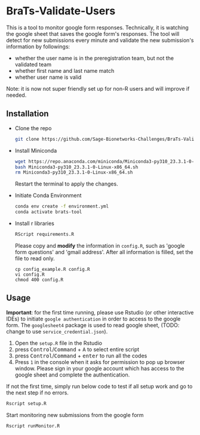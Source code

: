# BraTs-Validate-Users

This is a tool to monitor google form responses. Technically, it is watching the google sheet that saves the google form's responses. The tool will detect for new submissions every minute and validate the new submission's information by followings:

- whether the user name is in the preregistration team, but not the validated team
- whether first name and last name match
- whether user name is valid

Note: it is now not super friendly set up for non-R users and will improve if needed.
## Installation

* Clone the repo

    ```Bash
    git clone https://github.com/Sage-Bionetworks-Challenges/BraTs-Validate-Users.git
    ```

* Install Miniconda

    ```Bash
    wget https://repo.anaconda.com/miniconda/Miniconda3-py310_23.3.1-0-Linux-x86_64.sh
    bash Miniconda3-py310_23.3.1-0-Linux-x86_64.sh
    rm Miniconda3-py310_23.3.1-0-Linux-x86_64.sh
    ```

    Restart the terminal to apply the changes.

* Initiate Conda Environment

    ```Bash
    conda env create -f environment.yml
    conda activate brats-tool
    ```

* Install r libraries

    ```Bash
    RScript requirements.R
    ```

    Please copy and **modify** the information in `config.R`, such as 'google form questions' and 'gmail address'. After all information is filled, set the file to read only.

    ```
    cp config_example.R config.R
    vi config.R
    chmod 400 config.R
    ```

## Usage

**Important**: for the first time running, please use Rstudio (or other interactive IDEs) to initiate `google authentication` in order to access to the google form. The `googlesheet4` package is used to read google sheet, (TODO: change to use `service_credential.json`).

1. Open the `setup.R` file in the Rstudio
2. press <kbd>Control</kbd>/<kbd>Command</kbd> + <kbd>A</kbd> to select entire script
3. press <kbd>Control</kbd>/<kbd>Command</kbd> + <kbd>enter</kbd> to run all the codes
4. Press `1` in the console when it asks for permission to pop up browser window. Please sign in your google account which has access to the google sheet and complete the authentication.

If not the first time, simply run below code to test if all setup work and go to the next step if no errors.

```Bash
Rscript setup.R
```

Start monitoring new submissions from the google form

```Bash
Rscript runMonitor.R
```
